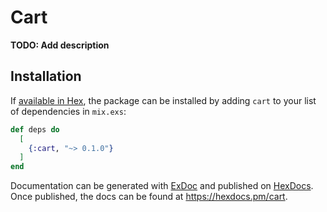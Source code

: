 # Cart

**TODO: Add description**

## Installation

If [available in Hex](https://hex.pm/docs/publish), the package can be installed
by adding `cart` to your list of dependencies in `mix.exs`:

```elixir
def deps do
  [
    {:cart, "~> 0.1.0"}
  ]
end
```

Documentation can be generated with [ExDoc](https://github.com/elixir-lang/ex_doc)
and published on [HexDocs](https://hexdocs.pm). Once published, the docs can
be found at <https://hexdocs.pm/cart>.

